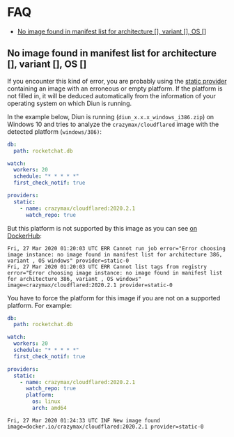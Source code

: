 # FAQ

* [No image found in manifest list for architecture [], variant [], OS []](#no-image-found-in-manifest-list-for-architecture--variant--os-)

## No image found in manifest list for architecture [], variant [], OS []

If you encounter this kind of error, you are probably using the [static provider](providers/static.md) containing an image with an erroneous or empty platform. If the platform is not filled in, it will be deduced automatically from the information of your operating system on which Diun is running.

In the example below, Diun is running (`diun_x.x.x_windows_i386.zip`) on Windows 10 and tries to analyze the `crazymax/cloudflared` image with the detected platform (`windows/386)`:

```yml
db:
  path: rocketchat.db

watch:
  workers: 20
  schedule: "* * * * *"
  first_check_notif: true

providers:
  static:
    - name: crazymax/cloudflared:2020.2.1
      watch_repo: true
```

But this platform is not supported by this image as you can see [on DockerHub](https://hub.docker.com/layers/crazymax/cloudflared/2020.2.1/images/sha256-137eea4e84ec4c6cb5ceb2017b9788dcd7b04f135d756e1f37e3e6673c0dd9d2?context=explore):

```
Fri, 27 Mar 2020 01:20:03 UTC ERR Cannot run job error="Error choosing image instance: no image found in manifest list for architecture 386, variant , OS windows" provider=static-0
Fri, 27 Mar 2020 01:20:03 UTC ERR Cannot list tags from registry error="Error choosing image instance: no image found in manifest list for architecture 386, variant , OS windows" image=crazymax/cloudflared:2020.2.1 provider=static-0
```

You have to force the platform for this image if you are not on a supported platform. For example:

```yml
db:
  path: rocketchat.db

watch:
  workers: 20
  schedule: "* * * * *"
  first_check_notif: true

providers:
  static:
    - name: crazymax/cloudflared:2020.2.1
      watch_repo: true
      platform:
        os: linux
        arch: amd64
```

```
Fri, 27 Mar 2020 01:24:33 UTC INF New image found image=docker.io/crazymax/cloudflared:2020.2.1 provider=static-0
```
